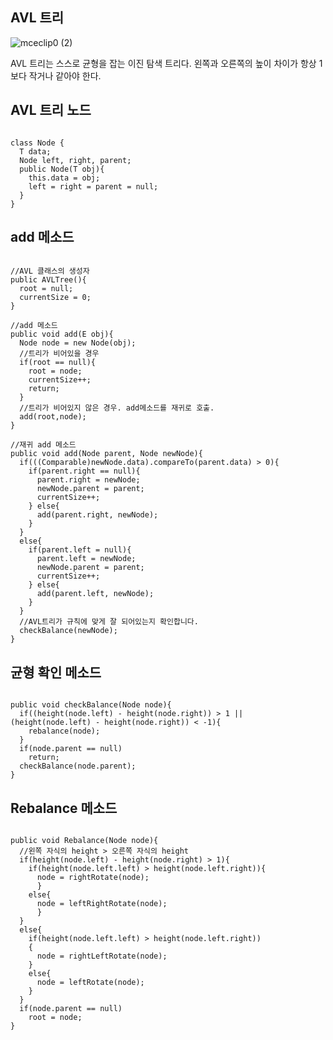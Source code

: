 ## AVL 트리
![mceclip0 (2)](https://user-images.githubusercontent.com/63636555/146297289-b9a2eb5c-c199-4044-8e66-c6c40a971dad.png)

AVL 트리는 스스로 균형을 잡는 이진 탐색 트리다. 왼쪽과 오른쪽의 높이 차이가 항상 1보다 작거나 같아야 한다.


## AVL 트리 노드
<pre><code>
class Node<T> {
  T data;
  Node<T> left, right, parent;
  public Node(T obj){
    this.data = obj;
    left = right = parent = null;
  }
}
</code></pre>


## add 메소드
<pre><code>
//AVL 클래스의 생성자
public AVLTree(){
  root = null;
  currentSize = 0;
}

//add 메소드
public void add(E obj){
  Node<E> node = new Node(obj);
  //트리가 비어있을 경우
  if(root == null){
    root = node;
    currentSize++;
    return;
  }
  //트리가 비어있지 않은 경우. add메소드를 재귀로 호출.
  add(root,node);
}

//재귀 add 메소드
public void add(Node<E> parent, Node<E> newNode){
  if(((Comparable<E>)newNode.data).compareTo(parent.data) > 0){
    if(parent.right == null){
      parent.right = newNode;
      newNode.parent = parent;
      currentSize++;
    } else{
      add(parent.right, newNode);
    }
  }
  else{
    if(parent.left = null){
      parent.left = newNode;
      newNode.parent = parent;
      currentSize++;
    } else{
      add(parent.left, newNode);
    }
  }
  //AVL트리가 규칙에 맞게 잘 되어있는지 확인합니다.
  checkBalance(newNode);
}
</code></pre>

## 균형 확인 메소드
<pre><code>
public void checkBalance(Node<E> node){
  if((height(node.left) - height(node.right)) > 1 || (height(node.left) - height(node.right)) < -1){
    rebalance(node);
  }
  if(node.parent == null)
    return;
  checkBalance(node.parent);
}
</code></pre>


## Rebalance 메소드
<pre><code>
public void Rebalance(Node<E> node){
  //왼쪽 자식의 height > 오른쪽 자식의 height
  if(height(node.left) - height(node.right) > 1){
    if(height(node.left.left) > height(node.left.right)){
      node = rightRotate(node);
      }
    else{
      node = leftRightRotate(node);
      }
  }
  else{
    if(height(node.left.left) > height(node.left.right))
    {
      node = rightLeftRotate(node);
    }
    else{
      node = leftRotate(node);
    }
  }
  if(node.parent == null)
    root = node;
}
</code></pre>
